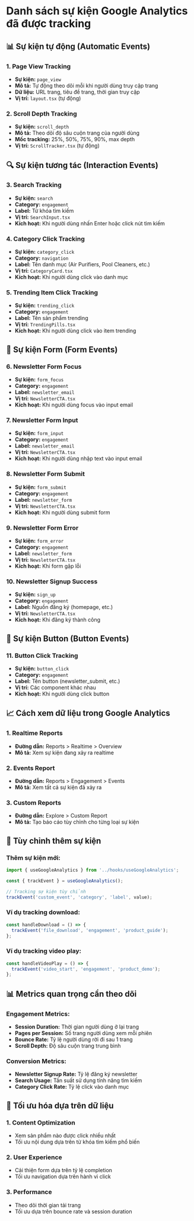# Danh sách sự kiện Google Analytics đã được tracking

## 📊 **Sự kiện tự động (Automatic Events)**

### 1. Page View Tracking
- **Sự kiện:** `page_view`
- **Mô tả:** Tự động theo dõi mỗi khi người dùng truy cập trang
- **Dữ liệu:** URL trang, tiêu đề trang, thời gian truy cập
- **Vị trí:** `layout.tsx` (tự động)

### 2. Scroll Depth Tracking
- **Sự kiện:** `scroll_depth`
- **Mô tả:** Theo dõi độ sâu cuộn trang của người dùng
- **Mốc tracking:** 25%, 50%, 75%, 90%, max depth
- **Vị trí:** `ScrollTracker.tsx` (tự động)

## 🔍 **Sự kiện tương tác (Interaction Events)**

### 3. Search Tracking
- **Sự kiện:** `search`
- **Category:** `engagement`
- **Label:** Từ khóa tìm kiếm
- **Vị trí:** `SearchInput.tsx`
- **Kích hoạt:** Khi người dùng nhấn Enter hoặc click nút tìm kiếm

### 4. Category Click Tracking
- **Sự kiện:** `category_click`
- **Category:** `navigation`
- **Label:** Tên danh mục (Air Purifiers, Pool Cleaners, etc.)
- **Vị trí:** `CategoryCard.tsx`
- **Kích hoạt:** Khi người dùng click vào danh mục

### 5. Trending Item Click Tracking
- **Sự kiện:** `trending_click`
- **Category:** `engagement`
- **Label:** Tên sản phẩm trending
- **Vị trí:** `TrendingPills.tsx`
- **Kích hoạt:** Khi người dùng click vào item trending

## 📝 **Sự kiện Form (Form Events)**

### 6. Newsletter Form Focus
- **Sự kiện:** `form_focus`
- **Category:** `engagement`
- **Label:** `newsletter_email`
- **Vị trí:** `NewsletterCTA.tsx`
- **Kích hoạt:** Khi người dùng focus vào input email

### 7. Newsletter Form Input
- **Sự kiện:** `form_input`
- **Category:** `engagement`
- **Label:** `newsletter_email`
- **Vị trí:** `NewsletterCTA.tsx`
- **Kích hoạt:** Khi người dùng nhập text vào input email

### 8. Newsletter Form Submit
- **Sự kiện:** `form_submit`
- **Category:** `engagement`
- **Label:** `newsletter_form`
- **Vị trí:** `NewsletterCTA.tsx`
- **Kích hoạt:** Khi người dùng submit form

### 9. Newsletter Form Error
- **Sự kiện:** `form_error`
- **Category:** `engagement`
- **Label:** `newsletter_form`
- **Vị trí:** `NewsletterCTA.tsx`
- **Kích hoạt:** Khi form gặp lỗi

### 10. Newsletter Signup Success
- **Sự kiện:** `sign_up`
- **Category:** `engagement`
- **Label:** Nguồn đăng ký (homepage, etc.)
- **Vị trí:** `NewsletterCTA.tsx`
- **Kích hoạt:** Khi đăng ký thành công

## 🎯 **Sự kiện Button (Button Events)**

### 11. Button Click Tracking
- **Sự kiện:** `button_click`
- **Category:** `engagement`
- **Label:** Tên button (newsletter_submit, etc.)
- **Vị trí:** Các component khác nhau
- **Kích hoạt:** Khi người dùng click button

## 📈 **Cách xem dữ liệu trong Google Analytics**

### 1. Realtime Reports
- **Đường dẫn:** Reports > Realtime > Overview
- **Mô tả:** Xem sự kiện đang xảy ra realtime

### 2. Events Report
- **Đường dẫn:** Reports > Engagement > Events
- **Mô tả:** Xem tất cả sự kiện đã xảy ra

### 3. Custom Reports
- **Đường dẫn:** Explore > Custom Report
- **Mô tả:** Tạo báo cáo tùy chỉnh cho từng loại sự kiện

## 🔧 **Tùy chỉnh thêm sự kiện**

### Thêm sự kiện mới:
```typescript
import { useGoogleAnalytics } from '../hooks/useGoogleAnalytics';

const { trackEvent } = useGoogleAnalytics();

// Tracking sự kiện tùy chỉnh
trackEvent('custom_event', 'category', 'label', value);
```

### Ví dụ tracking download:
```typescript
const handleDownload = () => {
  trackEvent('file_download', 'engagement', 'product_guide');
};
```

### Ví dụ tracking video play:
```typescript
const handleVideoPlay = () => {
  trackEvent('video_start', 'engagement', 'product_demo');
};
```

## 📊 **Metrics quan trọng cần theo dõi**

### Engagement Metrics:
- **Session Duration:** Thời gian người dùng ở lại trang
- **Pages per Session:** Số trang người dùng xem mỗi phiên
- **Bounce Rate:** Tỷ lệ người dùng rời đi sau 1 trang
- **Scroll Depth:** Độ sâu cuộn trang trung bình

### Conversion Metrics:
- **Newsletter Signup Rate:** Tỷ lệ đăng ký newsletter
- **Search Usage:** Tần suất sử dụng tính năng tìm kiếm
- **Category Click Rate:** Tỷ lệ click vào danh mục

## 🚀 **Tối ưu hóa dựa trên dữ liệu**

### 1. Content Optimization
- Xem sản phẩm nào được click nhiều nhất
- Tối ưu nội dung dựa trên từ khóa tìm kiếm phổ biến

### 2. User Experience
- Cải thiện form dựa trên tỷ lệ completion
- Tối ưu navigation dựa trên hành vi click

### 3. Performance
- Theo dõi thời gian tải trang
- Tối ưu dựa trên bounce rate và session duration
